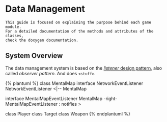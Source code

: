 # Data Management

```
This guide is focused on explaining the purpose behind each game module. 
For a detailed documentation of the methods and attributes of the classes, 
check the doxygen documentation.  
```

## System Overview
The data management system is based on the [*listener* design pattern](https://en.wikipedia.org/wiki/Observer_pattern), also called *observer pattern*. And does `<stuff>`.

{% plantuml %}
class MentalMap
interface NetworkEventListener
NetworkEventListener <|-- MentalMap

interface MentalMapEventListener
MentalMap -right- MentalMapEventListener : notifies >

class Player
class Target
class Weapon
{% endplantuml %}

